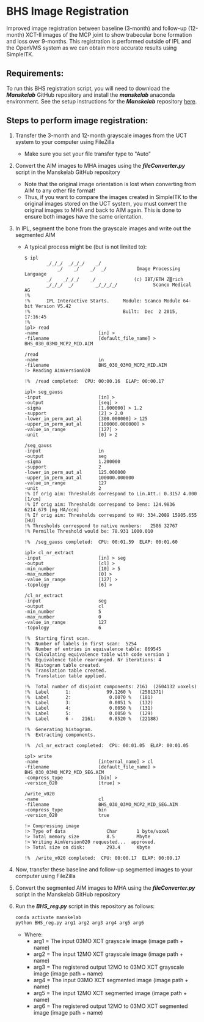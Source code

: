 # BHS Image Registration

Improved image registration between baseline (3-month) and follow-up (12-month) XCT-II images of the MCP joint to show trabecular bone formation and loss over 9-months. This registration is performed outside of IPL and the OpenVMS system as we can obtain more accurate results using SimpleITK.

## Requirements:

To run this BHS registration script, you will need to download the ***Manskelab*** GitHub repository and install the ***manskelab*** anaconda environment. See the setup instructions for the ***Manskelab*** repository [here](https://github.com/ManskeLab/Manskelab/tree/master/setup).

## Steps to perform image registration:
1. Transfer the 3-month and 12-month grayscale images from the UCT system to your computer using FileZilla
    - Make sure you set your file transfer type to "Auto"
2. Convert the AIM images to MHA images using the ***fileConverter.py*** script in the Manskelab GitHub repository
    - Note that the original image orientation is lost when converting from AIM to any other file format!
    - Thus, if you want to compare the images created in SimpleITK to the original images stored on the UCT system, you must convert the original images to MHA and back to AIM again. This is done to ensure both images have the same orientation.
3. In IPL, segment the bone from the grayscale images and write out the segmented AIM
    - A typical process might be (but is not limited to):
        ```
        $ ipl
                _/_/_/  _/_/_/    _/
                    _/    _/    _/  _/           Image Processing Language
                _/    _/_/_/    _/              (c) IBT/ETH Z▒rich
                _/_/_/  _/        _/_/_/_/             Scanco Medical AG
        !%
        !%      IPL Interactive Starts.     Module: Scanco Module 64-bit Version V5.42
        !%                                  Built:  Dec  2 2015, 17:16:45
        !%
        ipl> read
        -name                      [in] >
        -filename                  [default_file_name] > BHS_030_03MO_MCP2_MID.AIM

        /read
        -name                      in
        -filename                  BHS_030_03MO_MCP2_MID.AIM
        !> Reading AimVersion020

        !%  /read completed:  CPU: 00:00.16  ELAP: 00:00.17

        ipl> seg_gauss
        -input                     [in] >
        -output                    [seg] >
        -sigma                     [1.000000] > 1.2
        -support                   [2] > 2.0
        -lower_in_perm_aut_al      [300.000000] > 125
        -upper_in_perm_aut_al      [100000.000000] >
        -value_in_range            [127] >
        -unit                      [0] > 2

        /seg_gauss
        -input                     in
        -output                    seg
        -sigma                     1.200000
        -support                   2
        -lower_in_perm_aut_al      125.000000
        -upper_in_perm_aut_al      100000.000000
        -value_in_range            127
        -unit                      2
        !% If orig aim: Thresholds correspond to Lin.Att.: 0.3157 4.000 [1/cm]
        !% If orig aim: Thresholds correspond to Dens: 124.9836 6214.679 [mg HA/ccm]
        !% If orig aim: Thresholds correspond to HU: 334.2089 15905.655 [HU]
        !% Thresholds correspond to native numbers:   2586 32767
        !% Permille Threshold would be: 78.931 1000.010

        !%  /seg_gauss completed:  CPU: 00:01.59  ELAP: 00:01.60

        ipl> cl_nr_extract
        -input                     [in] > seg
        -output                    [cl] >
        -min_number                [10] > 5
        -max_number                [0] >
        -value_in_range            [127] >
        -topology                  [6] >

        /cl_nr_extract
        -input                     seg
        -output                    cl
        -min_number                5
        -max_number                0
        -value_in_range            127
        -topology                  6

        !%  Starting first scan.
        !%  Number of labels in first scan:  5254
        !%  Number of entries in equivalence table: 869545
        !%  Calculating equivalence table with code version 1
        !%  Equivalence table rearranged. Nr iterations: 4
        !%  Histogram table created.
        !%  Translation table created.
        !%  Translation table applied.

        !%  Total number of disjoint components: 2161  (2604132 voxels)
        !%  Label      1:             99.1260 %   (2581371)
        !%  Label      2:              0.0070 %   (181)
        !%  Label      3:              0.0051 %   (132)
        !%  Label      4:              0.0050 %   (131)
        !%  Label      5:              0.0050 %   (129)
        !%  Label      6 -   2161:     0.8520 %   (22188)

        !%  Generating histogram.
        !%  Extracting components.

        !%  /cl_nr_extract completed:  CPU: 00:01.05  ELAP: 00:01.05

        ipl> write
        -name                      [internal_name] > cl
        -filename                  [default_file_name] > BHS_030_03MO_MCP2_MID_SEG.AIM                                                           -compress_type             [bin] >
        -version_020               [true] >

        /write_v020
        -name                      cl
        -filename                  BHS_030_03MO_MCP2_MID_SEG.AIM
        -compress_type             bin
        -version_020               true

        !> Compressing image
        !> Type of data               Char       1 byte/voxel
        !> Total memory size          8.5        Mbyte
        !> Writing AimVersion020 requested...  approved.
        !> Total size on disk:        293.4      Kbyte

        !%  /write_v020 completed:  CPU: 00:00.17  ELAP: 00:00.17
        ```

4. Now, transfer these baseline and follow-up segmented images to your computer using FileZilla
5. Convert the segmented AIM images to MHA using the ***fileConverter.py*** script in the Manskelab GitHub repository
6. Run the ***BHS_reg.py*** script in this repository as follows:
    ```python
    conda activate manskelab
    python BHS_reg.py arg1 arg2 arg3 arg4 arg5 arg6
    ```
    - Where:
        - arg1 = The input 03MO XCT grayscale image (image path + name)
        - arg2 = The input 12MO XCT grayscale image (image path + name)
        - arg3 = The registered output 12MO to 03MO XCT grayscale image (image path + name)
        - arg4 = The input 03MO XCT segmented image (image path + name)
        - arg5 = The input 12MO XCT segmented image (image path + name)
        - arg6 = The registered output 12MO to 03MO XCT segmented image (image path + name)

